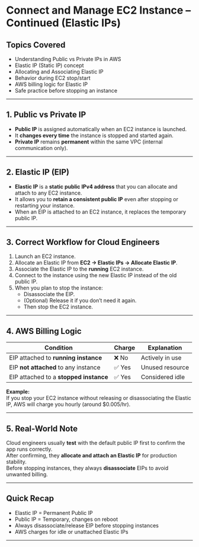 # Connect and Manage EC2 Instance – Continued (Elastic IPs)

##  Topics Covered
- Understanding Public vs Private IPs in AWS  
- Elastic IP (Static IP) concept  
- Allocating and Associating Elastic IP  
- Behavior during EC2 stop/start  
- AWS billing logic for Elastic IP  
- Safe practice before stopping an instance  

---

## 1. Public vs Private IP
- **Public IP** is assigned automatically when an EC2 instance is launched.
- It **changes every time** the instance is stopped and started again.
- **Private IP** remains **permanent** within the same VPC (internal communication only).

---

## 2. Elastic IP (EIP)
- **Elastic IP** is a **static public IPv4 address** that you can allocate and attach to any EC2 instance.
- It allows you to **retain a consistent public IP** even after stopping or restarting your instance.
- When an EIP is attached to an EC2 instance, it replaces the temporary public IP.

---

## 3. Correct Workflow for Cloud Engineers
1. Launch an EC2 instance.  
2. Allocate an Elastic IP from **EC2 → Elastic IPs → Allocate Elastic IP**.  
3. Associate the Elastic IP to the **running** EC2 instance.  
4. Connect to the instance using the new Elastic IP instead of the old public IP.  
5. When you plan to stop the instance:  
   - Disassociate the EIP.  
   - (Optional) Release it if you don’t need it again.  
   - Then stop the EC2 instance.

---

## 4. AWS Billing Logic
| Condition | Charge | Explanation |
|------------|--------|--------------|
| EIP attached to **running instance** | ❌ No | Actively in use |
| EIP **not attached** to any instance | ✅ Yes | Unused resource |
| EIP attached to a **stopped instance** | ✅ Yes | Considered idle |

**Example:**  
If you stop your EC2 instance without releasing or disassociating the Elastic IP, AWS will charge you hourly (around $0.005/hr).

---

## 5. Real-World Note
Cloud engineers usually **test** with the default public IP first to confirm the app runs correctly.  
After confirming, they **allocate and attach an Elastic IP** for production stability.  
Before stopping instances, they always **disassociate** EIPs to avoid unwanted billing.

---

##  Quick Recap
- Elastic IP = Permanent Public IP  
- Public IP = Temporary, changes on reboot  
- Always disassociate/release EIP before stopping instances  
- AWS charges for idle or unattached Elastic IPs  

---




